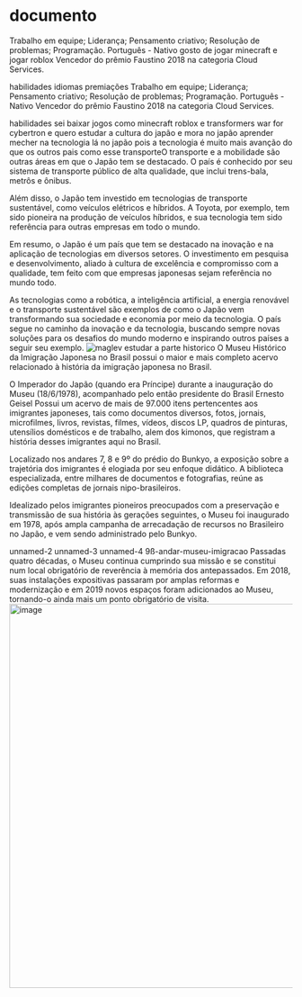 # documento
Trabalho em equipe;
Liderança;
Pensamento criativo;
Resolução de problemas;
Programação.
Português - Nativo
gosto de jogar minecraft e 
jogar roblox
Vencedor do prêmio Faustino 2018 
          na categoria Cloud Services.
          



habilidades
idiomas
premiações
Trabalho em equipe;
Liderança;
Pensamento criativo;
Resolução de problemas;
Programação.
Português - Nativo
Vencedor do prêmio Faustino 2018 
          na categoria Cloud Services.



habilidades
sei baixar jogos como minecraft roblox e transformers war for cybertron
e quero estudar a cultura do japão e mora no japão aprender mecher na tecnologia lá no japão pois a tecnologia é muito mais avanção do que os outros pais como esse transporteO transporte e a mobilidade são outras áreas em que o Japão tem se destacado. O país é conhecido por seu sistema de transporte público de alta qualidade, que inclui trens-bala, metrôs e ônibus.

Além disso, o Japão tem investido em tecnologias de transporte sustentável, como veículos elétricos e híbridos. A Toyota, por exemplo, tem sido pioneira na produção de veículos híbridos, e sua tecnologia tem sido referência para outras empresas em todo o mundo.

Em resumo, o Japão é um país que tem se destacado na inovação e na aplicação de tecnologias em diversos setores. O investimento em pesquisa e desenvolvimento, aliado à cultura de excelência e compromisso com a qualidade, tem feito com que empresas japonesas sejam referência no mundo todo.

As tecnologias como a robótica, a inteligência artificial, a energia renovável e o transporte sustentável são exemplos de como o Japão vem transformando sua sociedade e economia por meio da tecnologia. O país segue no caminho da inovação e da tecnologia, buscando sempre novas soluções para os desafios do mundo moderno e inspirando outros países a seguir seu exemplo.
![maglev](https://github.com/user-attachments/assets/f28509e7-4470-48a1-a82d-ce534d1dd55b)   estudar a parte historico
O Museu Histórico da Imigração Japonesa no Brasil possui o maior e mais completo acervo relacionado à história da imigração japonesa no Brasil.


O Imperador do Japão (quando era Príncipe) durante a inauguração do Museu (18/6/1978), acompanhado pelo então presidente do Brasil Ernesto Geisel
Possui um acervo de mais de 97.000 itens pertencentes aos imigrantes japoneses, tais como documentos diversos, fotos, jornais, microfilmes, livros, revistas, filmes, vídeos, discos LP, quadros de pinturas, utensílios domésticos e de trabalho, alem dos kimonos, que registram a história desses imigrantes aqui no Brasil.

Localizado nos andares 7, 8 e 9º do prédio do Bunkyo, a exposição sobre a trajetória dos imigrantes é elogiada por seu enfoque didático. A biblioteca especializada, entre milhares de documentos e fotografias, reúne as edições completas de jornais nipo-brasileiros.

Idealizado pelos imigrantes pioneiros preocupados com a preservação e transmissão de sua história às gerações seguintes, o Museu foi inaugurado em 1978, após ampla campanha de arrecadação de recursos no Brasileiro no Japão, e vem sendo administrado pelo Bunkyo.

unnamed-2
unnamed-3
unnamed-4
9ß-andar-museu-imigracao
Passadas quatro décadas, o Museu continua cumprindo sua missão e se constitui num local obrigatório de reverência à memória dos antepassados. Em 2018, suas instalações expositivas passaram por amplas reformas e modernização e em 2019 novos espaços foram adicionados ao Museu, tornando-o ainda mais um ponto obrigatório de visita.
<img width="1024" height="683" alt="image" src="https://github.com/user-attachments/assets/29b24768-b075-4b53-a601-24982656f9d3" />

